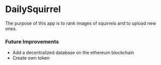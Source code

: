 # DailySquirrel

The purpose of this app is to rank images of squirrels and to upload new ones.


### Future Improvements

- Add a decentralized database on the ethereum blockchain
- Create own token
